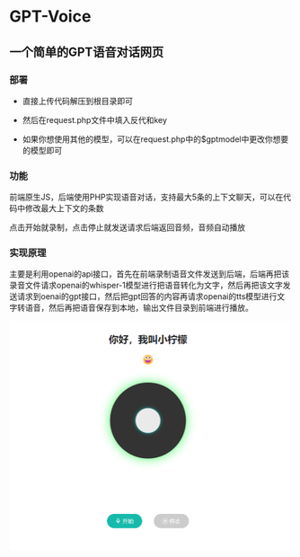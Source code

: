 # GPT-Voice

## 一个简单的GPT语音对话网页

### 部署

- 直接上传代码解压到根目录即可

- 然后在request.php文件中填入反代和key

- 如果你想使用其他的模型，可以在request.php中的$gptmodel中更改你想要的模型即可

### 功能

前端原生JS，后端使用PHP实现语音对话，支持最大5条的上下文聊天，可以在代码中修改最大上下文的条数

点击开始就录制，点击停止就发送请求后端返回音频，音频自动播放

### 实现原理

主要是利用openai的api接口，首先在前端录制语音文件发送到后端，后端再把该录音文件请求openai的whisper-1模型进行把语音转化为文字，然后再把该文字发送请求到oenai的gpt接口，然后把gpt回答的内容再请求openai的tts模型进行文字转语音，然后再把语音保存到本地，输出文件目录到前端进行播放。


![图片1](img/3.png)

